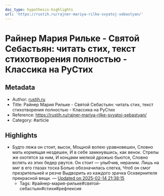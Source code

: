 ```yaml
---
doc_type: hypothesis-highlights
url: 'https://rustih.ru/rajner-mariya-rilke-svyatoj-sebastyan/'
---
```

# Райнер Мария Рильке - Святой Себастьян: читать стих, текст стихотворения полностью - Классика на РуСтих

## Metadata
- Author: [rustih.ru]()
- Title: Райнер Мария Рильке - Святой Себастьян: читать стих, текст стихотворения полностью - Классика на РуСтих
- Reference: https://rustih.ru/rajner-mariya-rilke-svyatoj-sebastyan/
- Category: #article

## Highlights
- Будто лежа он стоит, высок, Мощной волею уравновешен, Словно мать кормящая нездешен, И в себе замкнувшись, как венок. Стрелы же охотятся за ним, И концами мелкой дрожью бьются, Словно вспять из этих бедер рвутся. Он стоит — улыбчив, нераним. Лишь на миг в его глазах тоска Болью обозначилась слегка, Чтоб он смог презрительней и резче Выдворить из каждого зрачка Осквернителя прекрасной вещи. — [Updated on 2025-02-14 21:38:15](https://hyp.is/2lYVWOsCEe-o8O9L3dyBcg/rustih.ru/rajner-mariya-rilke-svyatoj-sebastyan/)
   - Tags: #райнер-мария-рильке#святой-себастьян#стихи#рефлексия
